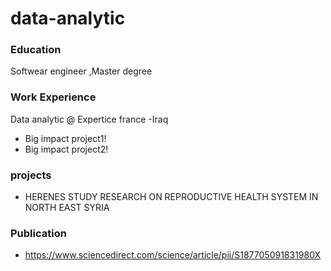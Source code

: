 # data-analytic

### Education
Softwear engineer ,Master degree

### Work Experience
Data analytic @ Expertice france -Iraq
- Big impact project1!
- Big impact project2!

### projects
- HERENES STUDY RESEARCH ON REPRODUCTIVE HEALTH SYSTEM IN NORTH EAST SYRIA
### Publication
- https://www.sciencedirect.com/science/article/pii/S187705091831980X
